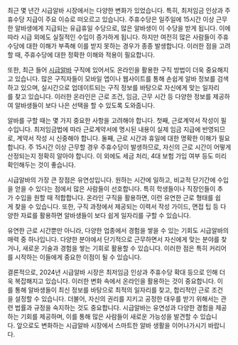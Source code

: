<p>최근 몇 년간 시급알바 시장에서는 다양한 변화가 있었습니다. 특히, 최저임금 인상과 주휴수당 지급이 주요 이슈로 떠오르고 있습니다. 주휴수당은 일주일에 15시간 이상 근무한 알바생에게 지급되는 유급휴일 수당으로, 많은 알바생이 이 수당을 받게 됩니다. 이에 따라 시급 외에도 실질적인 수입이 증가하게 됩니다. 하지만 여전히 많은 사람들이 주휴수당에 대한 이해가 부족해 이를 받지 못하는 경우가 종종 발생합니다. 이러한 점을 고려할 때, 주휴수당에 대한 정확한 이해와 적용이 필요합니다​.</p>
<p>또한, 최근 들어 <a href="https://misooda.in/">시급알바</a> 구직에 있어서도 온라인을 활용한 구직 방법이 더욱 중요해지고 있습니다. 많은 구직자들이 모바일 앱이나 웹사이트를 통해 손쉽게 알바 정보를 검색하고 있으며, 실시간으로 업데이트되는 구직 정보를 바탕으로 자신에게 맞는 일자리를 찾고 있습니다. 이러한 온라인은 근로 조건, 임금, 근무 시간 등 다양한 정보를 제공하여 알바생들이 보다 나은 선택을 할 수 있도록 도와줍니다​.</p>
<p>알바를 구할 때는 몇 가지 중요한 사항을 고려해야 합니다. 첫째, 근로계약서 작성이 필수입니다. 최저임금법에 따라 근로계약서에 명시된 내용이 실제 임금 지급에 반영되므로, 계약서 작성 시 신중해야 합니다. 둘째, 근로 시간과 휴일에 대한 명확한 이해가 필요합니다. 주 15시간 이상 근무할 경우 주휴수당이 발생하므로, 자신의 근로 시간이 어떻게 산정되는지 정확히 알아야 합니다. 이 외에도 세금 처리, 4대 보험 가입 여부 등도 미리 확인해두는 것이 좋습니다.</p>
<p>시급알바의 가장 큰 장점은 유연성입니다. 원하는 시간에 일하고, 비교적 단기간에 수입을 얻을 수 있다는 점에서 많은 사람들이 선호합니다. 특히 학생들이나 직장인들이 추가 수입을 원할 때 적합합니다. 온라인 구직을 활용하면, 이런 유연한 근로 형태를 쉽게 찾을 수 있습니다. 또한, 구직 과정에서 제공되는 이력서 작성 가이드, 면접 팁 등 다양한 자료를 활용하면 알바생들이 보다 쉽게 일자리를 구할 수 있습니다.</p>
<p>유연한 근로 시간뿐만 아니라, 다양한 업종에서 경험을 쌓을 수 있는 기회도 시급알바의 매력 중 하나입니다. 다양한 분야에서 단기적으로 근무하면서 자신에게 맞는 분야를 찾거나, 새로운 기술과 경험을 쌓는 기회로 활용할 수 있습니다. 이러한 점은 특히 커리어를 시작하는 이들에게 중요한 이점이 될 수 있습니다.</p>
<p>결론적으로, 2024년 시급알바 시장은 최저임금 인상과 주휴수당 확대 등으로 인해 더욱 복잡해지고 있습니다. 이러한 변화 속에서 온라인을 활용하는 것이 중요합니다. 이를 통해 알바생들이 최신 정보를 바탕으로 최적의 일자리를 찾고, 합리적인 근로 조건을 설정할 수 있습니다. 더불어, 자신의 권리를 지키고 공정한 대우를 받기 위해서는 관련 법률과 규정을 숙지하는 것도 중요합니다. 시급알바는 유연성과 다양한 경험을 제공하는 기회를 제공하며, 이를 통해 많은 사람들이 새로운 가능성을 발견할 수 있습니다. 앞으로도 변화하는 시급알바 시장에서 스마트한 알바 생활을 이어나가시기 바랍니다.</p>
